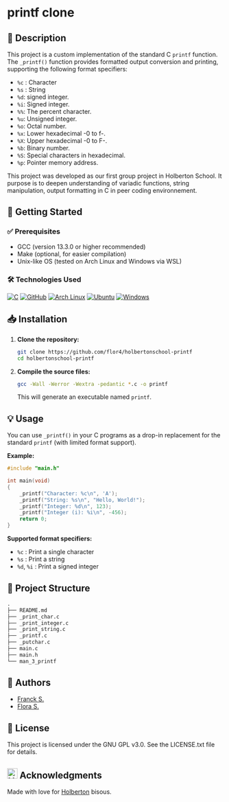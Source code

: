 # printf clone
## 📌 Description
This project is a custom implementation of the standard C `printf` function.
The `_printf()` function provides formatted output conversion and printing, supporting the following format specifiers:

- `%c` : Character
- `%s` : String
- `%d`: signed integer.
- `%i`: Signed integer.
- `%%`: The percent character.
- `%u`: Unsigned integer.
- `%o`: Octal number.
- `%x`: Lower hexadecimal -0 to f-.
- `%X`: Upper hexadecimal -0 to F-.
- `%b`: Binary number.
- `%S`: Special characters in hexadecimal.
- `%p`: Pointer memory address.

This project was developed as our first group project in Holberton School.
It purpose is to deepen understanding of variadic functions, string manipulation, output formatting in C in peer coding environnement.

## 🚀 Getting Started
### ✅ Prerequisites
- GCC (version 13.3.0 or higher recommended)
- Make (optional, for easier compilation)
- Unix-like OS (tested on Arch Linux and Windows via WSL)

### 🛠️ Technologies Used
[![C](https://img.shields.io/badge/C-00599C?logo=c&logoColor=white)](#)
[![GitHub](https://img.shields.io/badge/GitHub-%23121011.svg?logo=github&logoColor=white)](#)
[![Arch Linux](https://img.shields.io/badge/Arch%20Linux-1793D1?logo=arch-linux&logoColor=fff)](#)
[![Ubuntu](https://img.shields.io/badge/Ubuntu-E95420?logo=ubuntu&logoColor=white)](#)
[![Windows](https://custom-icon-badges.demolab.com/badge/Windows-0078D6?logo=windows11&logoColor=white)](#)

## 📥 Installation

1. **Clone the repository:**
   ```sh
   git clone https://github.com/flor4/holbertonschool-printf
   cd holbertonschool-printf
   ```
2. **Compile the source files:**
   ```sh
   gcc -Wall -Werror -Wextra -pedantic *.c -o printf
   ```
   This will generate an executable named `printf`.

## 💡 Usage

You can use `_printf()` in your C programs as a drop-in replacement for the standard `printf` (with limited format support).

**Example:**

```c
#include "main.h"

int main(void)
{
    _printf("Character: %c\n", 'A');
    _printf("String: %s\n", "Hello, World!");
    _printf("Integer: %d\n", 123);
    _printf("Integer (i): %i\n", -456);
    return 0;
}
```

**Supported format specifiers:**
- `%c` : Print a single character
- `%s` : Print a string
- `%d`, `%i` : Print a signed integer

## 📁 Project Structure
```txt
.
├── README.md
├── _print_char.c
├── _print_integer.c
├── _print_string.c
├── _printf.c
├── _putchar.c
├── main.c
├── main.h
└── man_3_printf
```

## 👥 Authors
- [Franck S.](https://github.com/Franck-dev-hub)
- [Flora S.](https://github.com/flor4)

## 📜 License
This project is licensed under the GNU GPL v3.0. See the LICENSE.txt file for details.

## <a href="https://www.holbertonschool.com" target="_blank" rel="noopener noreferrer" style="display: inline-flex; align-items: center; gap: 6px;"><img src="https://cdn.prod.website-files.com/6105315644a26f77912a1ada/611e13a82c74407dfebd313f_semi-logo-holberton-01.svg" alt="Holberton" width="24" height="24" style="vertical-align: middle;" /></a> Acknowledgments
Made with love for [Holberton](https://www.holbertonschool.com/) bisous.
